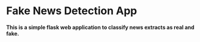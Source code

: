 # Fake News Detection App

**This is a simple flask web application to classify news extracts as real and fake.**
